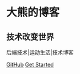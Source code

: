 ﻿<!-- _coverpage.md -->

# 大熊的博客
## 技术改变世界
后端技术|运动生活|技术博客

[GitHub](https://github.com/docsifyjs/docsify/)
[Get Started](#docsify)
